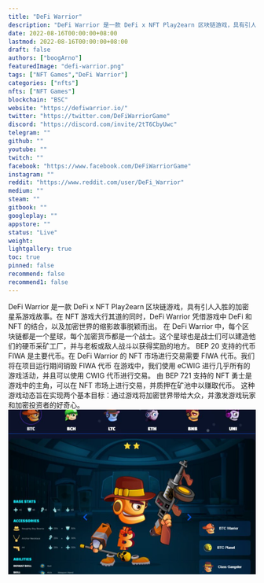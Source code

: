 ```yaml
---
title: "DeFi Warrior"
description: "DeFi Warrior 是一款 DeFi x NFT Play2earn 区块链游戏，具有引人入胜的加密星系游戏故事。有 2D 和 3D 模式，您一定会喜欢 DW。"
date: 2022-08-16T00:00:00+08:00
lastmod: 2022-08-16T00:00:00+08:00
draft: false
authors: ["boogArno"]
featuredImage: "defi-warrior.png"
tags: ["NFT Games","DeFi Warrior"]
categories: ["nfts"]
nfts: ["NFT Games"]
blockchain: "BSC"
website: "https://defiwarrior.io/"
twitter: "https://twitter.com/DeFiWarriorGame"
discord: "https://discord.com/invite/2tT6CbyUwc"
telegram: ""
github: ""
youtube: ""
twitch: ""
facebook: "https://www.facebook.com/DeFiWarriorGame"
instagram: ""
reddit: "https://www.reddit.com/user/DeFi_Warrior"
medium: ""
steam: ""
gitbook: ""
googleplay: ""
appstore: ""
status: "Live"
weight: 
lightgallery: true
toc: true
pinned: false
recommend: false
recommend1: false
---
```

DeFi Warrior 是一款 DeFi x NFT Play2earn 区块链游戏，具有引人入胜的加密星系游戏故事。在 NFT 游戏大行其道的同时，DeFi Warrior 凭借游戏中 DeFi 和 NFT 的结合，以及加密世界的缩影故事脱颖而出。
在 DeFi Warrior 中，每个区块链都是一个星球，每个加密货币都是一个战士。这个星球也是战士们可以建造他们的硬币采矿工厂，并与老板或敌人战斗以获得奖励的地方。
BEP 20 支持的代币 FIWA 是主要代币。在 DeFi Warrior 的 NFT 市场进行交易需要 FIWA 代币。我们将在项目运行期间销毁 FIWA 代币
在游戏中，我们使用 eCWIG 进行几乎所有的游戏活动，并且可以使用 CWIG 代币进行交易。
由 BEP 721 支持的 NFT 勇士是游戏中的主角，可以在 NFT 市场上进行交易，并质押在矿池中以赚取代币。
这种游戏动态旨在实现两个基本目标：通过游戏将加密世界带给大众，并激发游戏玩家和加密投资者的好奇心。![defiwarrior-dapp-games-bsc-image1_82906a08e0dd7d788e60c5434454b2e3](defiwarrior-dapp-games-bsc-image1_82906a08e0dd7d788e60c5434454b2e3.png)